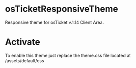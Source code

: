 # osTicketResponsiveTheme

Responsive theme for osTicket v.1.14 Client Area.

# Activate

To enable this theme just replace the theme.css file located at /assets/default/css
